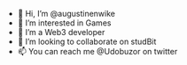 - 👋 Hi, I’m @augustinenwike
- 👀 I’m interested in Games
- 🌱 I’m a Web3 developer
- 💞️ I’m looking to collaborate on studBit
- 📫 You can reach me @Udobuzor on twitter

<!---
augustinenwike/augustinenwike is a ✨ special ✨ repository because its `README.md` (this file) appears on your GitHub profile.
You can click the Preview link to take a look at your changes.
--->
